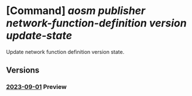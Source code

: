 # [Command] _aosm publisher network-function-definition version update-state_

Update network function definition version state.

## Versions

### [2023-09-01](/Resources/mgmt-plane/L3N1YnNjcmlwdGlvbnMve30vcmVzb3VyY2Vncm91cHMve30vcHJvdmlkZXJzL21pY3Jvc29mdC5oeWJyaWRuZXR3b3JrL3B1Ymxpc2hlcnMve30vbmV0d29ya2Z1bmN0aW9uZGVmaW5pdGlvbmdyb3Vwcy97fS9uZXR3b3JrZnVuY3Rpb25kZWZpbml0aW9udmVyc2lvbnMve30vdXBkYXRlc3RhdGU=/2023-09-01.xml) **Preview**

<!-- mgmt-plane /subscriptions/{}/resourcegroups/{}/providers/microsoft.hybridnetwork/publishers/{}/networkfunctiondefinitiongroups/{}/networkfunctiondefinitionversions/{}/updatestate 2023-09-01 -->

